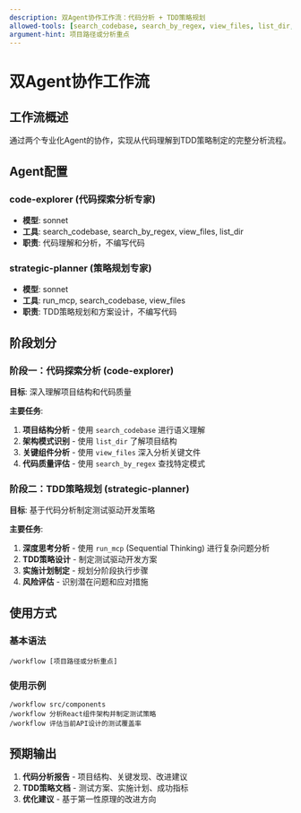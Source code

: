 ```yaml
---
description: 双Agent协作工作流：代码分析 + TDD策略规划
allowed-tools: [search_codebase, search_by_regex, view_files, list_dir, run_mcp]
argument-hint: 项目路径或分析重点
---
```


# 双Agent协作工作流

## 工作流概述
通过两个专业化Agent的协作，实现从代码理解到TDD策略制定的完整分析流程。

## Agent配置

### code-explorer (代码探索分析专家)
- **模型**: sonnet
- **工具**: search_codebase, search_by_regex, view_files, list_dir
- **职责**: 代码理解和分析，不编写代码

### strategic-planner (策略规划专家)
- **模型**: sonnet  
- **工具**: run_mcp, search_codebase, view_files
- **职责**: TDD策略规划和方案设计，不编写代码

## 阶段划分

### 阶段一：代码探索分析 (code-explorer)
**目标**: 深入理解项目结构和代码质量

**主要任务**:
1. **项目结构分析** - 使用 `search_codebase` 进行语义理解
2. **架构模式识别** - 使用 `list_dir` 了解项目结构
3. **关键组件分析** - 使用 `view_files` 深入分析关键文件
4. **代码质量评估** - 使用 `search_by_regex` 查找特定模式

### 阶段二：TDD策略规划 (strategic-planner)
**目标**: 基于代码分析制定测试驱动开发策略

**主要任务**:
1. **深度思考分析** - 使用 `run_mcp` (Sequential Thinking) 进行复杂问题分析
2. **TDD策略设计** - 制定测试驱动开发方案
3. **实施计划制定** - 规划分阶段执行步骤
4. **风险评估** - 识别潜在问题和应对措施

## 使用方式

### 基本语法
```
/workflow [项目路径或分析重点]
```

### 使用示例
```
/workflow src/components
/workflow 分析React组件架构并制定测试策略
/workflow 评估当前API设计的测试覆盖率
```

## 预期输出
1. **代码分析报告** - 项目结构、关键发现、改进建议
2. **TDD策略文档** - 测试方案、实施计划、成功指标
3. **优化建议** - 基于第一性原理的改进方向